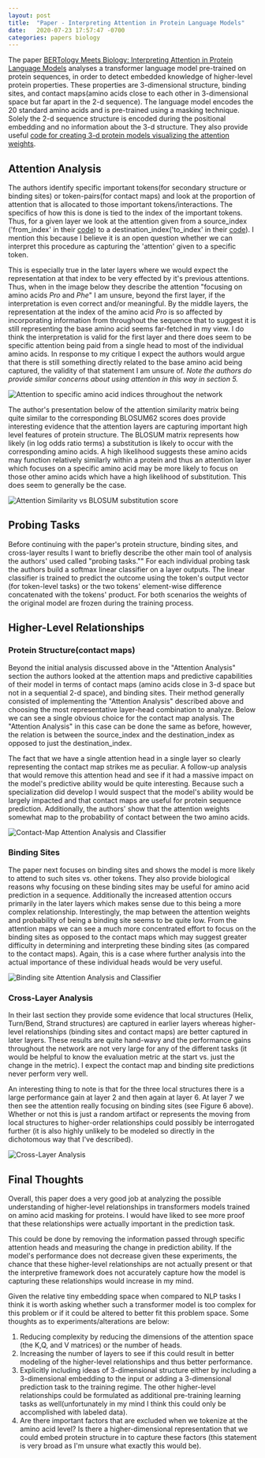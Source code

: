 ```yaml
---
layout: post
title:  "Paper - Interpreting Attention in Protein Language Models"
date:   2020-07-23 17:57:47 -0700
categories: papers biology
---
```


The paper [BERTology Meets Biology: Interpreting Attention in Protein Language Models][paper] analyses a transformer language model pre-trained on protein sequences, in order to detect embedded knowledge of higher-level protein properties. These properties are 3-dimensional structure, binding sites, and contact maps(amino acids close to each other in 3-dimensional space but far apart in the 2-d sequence). The language model encodes the 20 standard amino acids and is pre-trained using a masking technique. Solely the 2-d sequence structure is encoded during the positional embedding and no information about the 3-d structure. They also provide useful [code for creating 3-d protein models visualizing the attention weights][visual_code].

## Attention Analysis

The authors identify specific important tokens(for secondary structure or binding sites) or token-pairs(for contact maps) and look at the proportion of attention that is allocated to those important tokens/interactions. The specifics of how this is done is tied to the index of the important tokens. Thus, for a given layer we look at the attention given from a source_index ('from_index' in their [code][repo]) to a destination_index('to_index' in their [code][repo]). I mention this because I believe it is an open question whether we can interpret this procedure as capturing the 'attention' given to a specific token.

This is especially true in the later layers where we would expect the representation at that index to be very effected by it's previous attentions. Thus, when in the image below they describe the attention "focusing on amino acids *Pro* and *Phe*" I am unsure, beyond the first layer, if the interpretation is even correct and/or meaningful. By the middle layers, the representation at the index of the amino acid *Pro* is so affected by incorporating information from throughout the sequence that to suggest it is still representing the base amino acid seems far-fetched in my view. I do think the interpretation is valid for the first layer and there does seem to be specific attention being paid from a single head to most of the individual amino acids. In response to my critique I expect the authors would argue that there is still something directly related to the base amino acid being captured, the validity of that statement I am unsure of.
*Note the authors do provide similar concerns about using attention in this way in section 5.*

![Attention to specific amino acid indices throughout the network](https://johncookds.github.io/assets/5/amino_attention.png)

The author's presentation below of the attention similarity matrix being quite similar to the corresponding BLOSUM62 scores does provide interesting evidence that the attention layers are capturing important high level features of protein structure. The BLOSUM matrix represents how likely (in log odds ratio terms) a substitution is likely to occur with the corresponding amino acids. A high likelihood suggests these amino acids may function relatively similarly within a protein and thus an attention layer which focuses on a specific amino acid may be more likely to focus on those other amino acids which have a high likelihood of substitution. This does seem to generally be the case.

![Attention Similarity vs BLOSUM substitution score](https://johncookds.github.io/assets/5/attention_blosum.png)


## Probing Tasks

Before continuing with the paper's protein structure, binding sites, and cross-layer results I want to briefly describe the other main tool of analysis the authors' used called "probing tasks."" For each individual probing task the authors build a softmax linear classifier on a layer outputs. The linear classifier is trained to predict the outcome using the token's output vector (for token-level tasks) or the two tokens' element-wise difference concatenated with the tokens' product. For both scenarios the weights of the original model are frozen during the training process. 

## Higher-Level Relationships

### Protein Structure(contact maps)

Beyond the initial analysis discussed above in the "Attention Analysis" section the authors looked at the attention maps and predictive capabilities of their model in terms of contact maps (amino acids close in 3-d space but not in a sequential 2-d space), and binding sites. Their method generally consisted of implementing the "Attention Analysis" described above and choosing the most representative layer-head combination to analyze. Below we can see a single obvious choice for the contact map analysis. The "Attention Analysis" in this case can be done the same as before, however, the relation is between the source_index and the destination_index as opposed to just the destination_index. 

The fact that we have a single attention head in a single layer so clearly representing the contact map strikes me as peculiar. A follow-up analysis that would remove this attention head and see if it had a massive impact on the model's predictive ability would be quite interesting. Because such a specialization did develop I would suspect that the model's ability would be largely impacted and that contact maps are useful for protein sequence prediction. Additionally, the authors' show that the attention weights somewhat map to the probability of contact between the two amino acids.

![Contact-Map Attention Analysis and Classifier](https://johncookds.github.io/assets/5/contactmap.png)

### Binding Sites

The paper next focuses on binding sites and shows the model is more likely to attend to such sites vs. other tokens. They also provide biological reasons why focusing on these binding sites may be useful for amino acid prediction in a sequence. Additionally the increased attention occurs primarily in the later layers which makes sense due to this being a more complex relationship. Interestingly, the map between the attention weights and probability of being a binding site seems to be quite low. From the attention maps we can see a much more concentrated effort to focus on the binding sites as opposed to the contact maps which may suggest greater difficulty in determining and interpreting these binding sites (as compared to the contact maps). Again, this is a case where further analysis into the actual importance of these individual heads would be very useful.

![Binding site Attention Analysis and Classifier](https://johncookds.github.io/assets/5/bindingsite.png)

### Cross-Layer Analysis

In their last section they provide some evidence that local structures (Helix, Turn/Bend, Strand structures) are captured in earlier layers whereas higher-level relationships (binding sites and contact maps) are better captured in later layers. These results are quite hand-wavy and the performance gains throughout the network are not very large for any of the different tasks (it would be helpful to know the evaluation metric at the start vs. just the change in the metric). I expect the contact map and binding site predictions never perform very well. 

An interesting thing to note is that for the three local structures there is a large performance gain at layer 2 and then again at layer 6. At layer 7 we then see the attention really focusing on binding sites (see Figure 6 above). Whether or not this is just a random artifact or represents the moving from local structures to higher-order relationships could possibly be interrogated further (it is also highly unlikely to be modeled so directly in the dichotomous way that I've described).

![Cross-Layer Analysis](https://johncookds.github.io/assets/5/crosslayer.png)

## Final Thoughts

Overall, this paper does a very good job at analyzing the possible understanding of higher-level relationships in transformers models trained on amino acid masking for proteins. I would have liked to see more proof that these relationships were actually important in the prediction task. 

This could be done by removing the information passed through specific attention heads and measuring the change in prediction ability. If the model's performance does not decrease given these experiments, the chance that these higher-level relationships are not actually present or that the interpretive framework does not accurately capture how the model is capturing these relationships would increase in my mind.

Given the relative tiny embedding space when compared to NLP tasks I think it is worth asking whether such a transformer model is too complex for this problem or if it could be altered to better fit this problem space. Some thoughts as to experiments/alterations are below:
1. Reducing complexity by reducing the dimensions of the attention space (the K,Q, and V matrices) or the number of heads. 
2. Increasing the number of layers to see if this could result in better modeling of the higher-level relationships and thus better performance.
3. Explicitly including ideas of 3-dimensional structure either by including a 3-dimensional embedding to the input or adding a 3-dimensional prediction task to the training regime. The other higher-level relationships could be formulated as additional pre-training learning tasks as well(unfortunately in my mind I think this could only be accomplished with labeled data).
4. Are there important factors that are excluded when we tokenize at the amino acid level? Is there a higher-dimensional representation that we could embed protein structure in to capture these factors (this statement is very broad as I'm unsure what exactly this would be).


[paper]: https://arxiv.org/pdf/2006.15222.pdf
[repo]: https://github.com/salesforce/provis/blob/master/protein_attention/attention_analysis/compute_edge_features.py
[visual_code]: https://github.com/salesforce/provis

